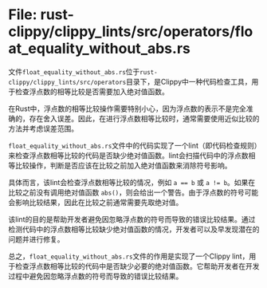# File: rust-clippy/clippy_lints/src/operators/float_equality_without_abs.rs

文件`float_equality_without_abs.rs`位于`rust-clippy/clippy_lints/src/operators`目录下，是Clippy中一种代码检查工具，用于检查浮点数的相等比较是否需要加入绝对值函数。

在Rust中，浮点数的相等比较操作需要特别小心，因为浮点数的表示不是完全准确的，存在舍入误差。因此，在进行浮点数相等比较时，通常需要使用近似比较的方法并考虑误差范围。

`float_equality_without_abs.rs`文件中的代码实现了一个lint（即代码检查规则）来检查浮点数相等比较的代码是否缺少绝对值函数。lint会扫描代码中的浮点数相等比较操作，判断是否应该在比较之前加入绝对值函数来消除符号影响。

具体而言，该lint会检查浮点数相等比较的情况，例如 `a == b` 或 `a != b`。如果在比较之前没有调用绝对值函数 `abs()`，则会给出一个警告。由于浮点数的符号可能会影响比较结果，因此在比较之前通常需要先取绝对值。

该lint的目的是帮助开发者避免因忽略浮点数的符号而导致的错误比较结果。通过检测代码中的浮点数相等比较缺少绝对值函数的情况，开发者可以及早发现潜在的问题并进行修复。

总之，`float_equality_without_abs.rs`文件的作用是实现了一个Clippy lint，用于检查浮点数相等比较的代码中是否缺少必要的绝对值函数。它帮助开发者在开发过程中避免因忽略浮点数的符号而导致的错误比较结果。

